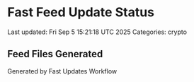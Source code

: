 # Fast Feed Update Status
Last updated: Fri Sep  5 15:21:18 UTC 2025
Categories: crypto

## Feed Files Generated

Generated by Fast Updates Workflow
